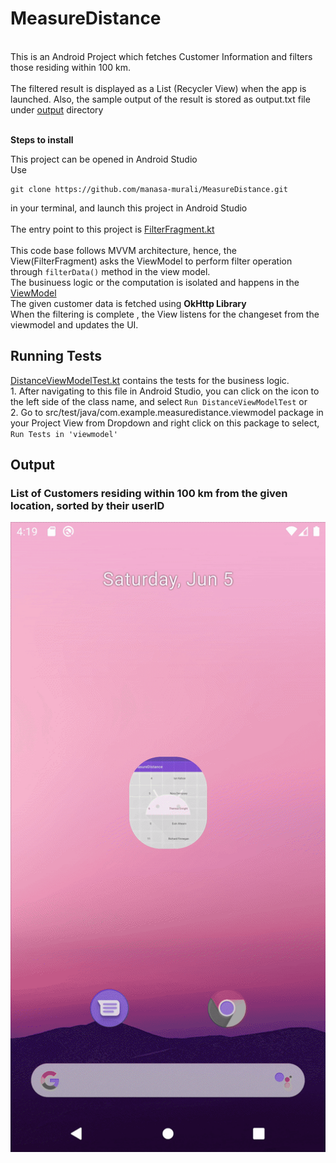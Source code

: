 # MeasureDistance

<br>This is an Android Project which fetches Customer Information and filters those residing within 100 km.</br>
<br>The filtered result is displayed as a List (Recycler View) when the app is launched. Also, the sample output of the result is stored as output.txt file under [output](https://github.com/manasa-murali/MeasureDistance/blob/master/output/output.txt) directory</br>

<br> **Steps to install**</br>

This project can be opened in Android Studio
<br>
Use
```
git clone https://github.com/manasa-murali/MeasureDistance.git
```
in your terminal, and launch this project in Android Studio
<br>
<br>
The entry point to this project is [FilterFragment.kt](https://github.com/manasa-murali/MeasureDistance/blob/master/app/src/main/java/com/example/measuredistance/view/FilterFragment.kt)
<br>
<br> This code base follows MVVM architecture, hence, the View(FilterFragment) asks the ViewModel to perform filter operation through ```filterData()``` method in the view model.
<br>
The businuess logic or the computation is isolated and happens in the [ViewModel](https://github.com/manasa-murali/MeasureDistance/blob/master/app/src/main/java/com/example/measuredistance/viewmodel/DistanceViewModel.kt)
<br> The given customer data is fetched using **OkHttp Library** 
<br>
When the filtering is complete , the View listens for the changeset from the viewmodel and updates the UI.
<br>

## Running Tests<br>
[DistanceViewModelTest.kt](https://github.com/manasa-murali/MeasureDistance/blob/master/app/src/test/java/com/example/measuredistance/viewmodel/DistanceViewModelTest.kt) contains the tests for the business logic.
<br>1. After navigating to this file in Android Studio, you can click on the icon to the left side of the class name, and select `Run DistanceViewModelTest` or <br>
2. Go to src/test/java/com.example.measuredistance.viewmodel package in your Project View from Dropdown and right click on this package to select, `Run Tests in 'viewmodel'`
<br>

## Output
### List of Customers residing within 100 km from the given location, sorted by their userID
![Filtered Result](https://github.com/manasa-murali/MeasureDistance/blob/master/app/src/main/res/raw/measuredistance.gif)



